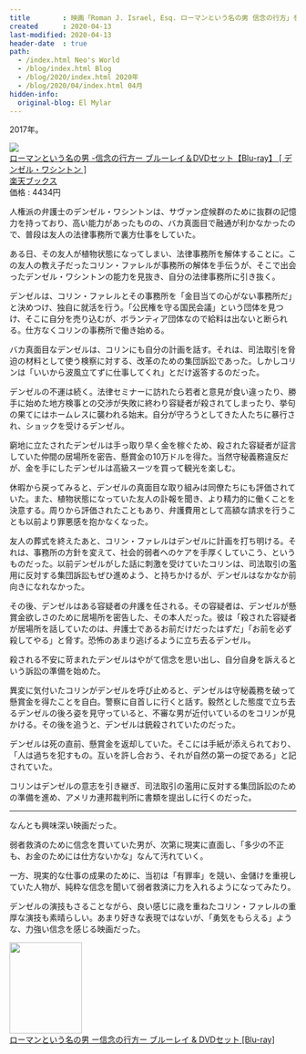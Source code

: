 ```yaml
---
title        : 映画「Roman J. Israel, Esq. ローマンという名の男 信念の行方」を観た
created      : 2020-04-13
last-modified: 2020-04-13
header-date  : true
path:
  - /index.html Neo's World
  - /blog/index.html Blog
  - /blog/2020/index.html 2020年
  - /blog/2020/04/index.html 04月
hidden-info:
  original-blog: El Mylar
---
```


2017年。

<div class="ad-rakuten">
  <div class="ad-rakuten-image">
    <a href="https://hb.afl.rakuten.co.jp/hgc/g00q0722.waxyc9ff.g00q0722.waxyd017/?pc=https%3A%2F%2Fitem.rakuten.co.jp%2Fbook%2F15534000%2F&amp;m=http%3A%2F%2Fm.rakuten.co.jp%2Fbook%2Fi%2F19196724%2F">
      <img src="https://thumbnail.image.rakuten.co.jp/@0_mall/book/cabinet/8134/4547462118134.jpg?_ex=128x128">
    </a>
  </div>
  <div class="ad-rakuten-info">
    <div class="ad-rakuten-title">
      <a href="https://hb.afl.rakuten.co.jp/hgc/g00q0722.waxyc9ff.g00q0722.waxyd017/?pc=https%3A%2F%2Fitem.rakuten.co.jp%2Fbook%2F15534000%2F&amp;m=http%3A%2F%2Fm.rakuten.co.jp%2Fbook%2Fi%2F19196724%2F">ローマンという名の男 -信念の行方ー ブルーレイ＆DVDセット【Blu-ray】 [ デンゼル・ワシントン ]</a>
    </div>
    <div class="ad-rakuten-shop">
      <a href="https://hb.afl.rakuten.co.jp/hgc/g00q0722.waxyc9ff.g00q0722.waxyd017/?pc=https%3A%2F%2Fwww.rakuten.co.jp%2Fbook%2F&amp;m=http%3A%2F%2Fm.rakuten.co.jp%2Fbook%2F">楽天ブックス</a>
    </div>
    <div class="ad-rakuten-price">価格 : 4434円</div>
  </div>
</div>

人権派の弁護士のデンゼル・ワシントンは、サヴァン症候群のために抜群の記憶力を持っており、高い能力があったものの、バカ真面目で融通が利かなかったので、普段は友人の法律事務所で裏方仕事をしていた。

ある日、その友人が植物状態になってしまい、法律事務所を解体することに。この友人の教え子だったコリン・ファレルが事務所の解体を手伝うが、そこで出会ったデンゼル・ワシントンの能力を見抜き、自分の法律事務所に引き抜く。

デンゼルは、コリン・ファレルとその事務所を「金目当ての心がない事務所だ」と決めつけ、独自に就活を行う。「公民権を守る国民会議」という団体を見つけ、そこに自分を売り込むが、ボランティア団体なので給料は出ないと断られる。仕方なくコリンの事務所で働き始める。

バカ真面目なデンゼルは、コリンにも自分の計画を話す。それは、司法取引を脅迫の材料として使う検察に対する、改革のための集団訴訟であった。しかしコリンは「いいから波風立てずに仕事してくれ」とだけ返答するのだった。

デンゼルの不運は続く。法律セミナーに訪れたら若者と意見が食い違ったり、勝手に始めた地方検事との交渉が失敗に終わり容疑者が殺されてしまったり、挙句の果てにはホームレスに襲われる始末。自分が守ろうとしてきた人たちに暴行され、ショックを受けるデンゼル。

窮地に立たされたデンゼルは手っ取り早く金を稼ぐため、殺された容疑者が証言していた仲間の居場所を密告、懸賞金の10万ドルを得た。当然守秘義務違反だが、金を手にしたデンゼルは高級スーツを買って観光を楽しむ。

休暇から戻ってみると、デンゼルの真面目な取り組みは同僚たちにも評価されていた。また、植物状態になっていた友人の訃報を聞き、より精力的に働くことを決意する。周りから評価されたこともあり、弁護費用として高額な請求を行うことも以前より罪悪感を抱かなくなった。

友人の葬式を終えたあと、コリン・ファレルはデンゼルに計画を打ち明ける。それは、事務所の方針を変えて、社会的弱者へのケアを手厚くしていこう、というものだった。以前デンゼルがした話に刺激を受けていたコリンは、司法取引の濫用に反対する集団訴訟もぜひ進めよう、と持ちかけるが、デンゼルはなかなか前向きになれなかった。

その後、デンゼルはある容疑者の弁護を任される。その容疑者は、デンゼルが懸賞金欲しさのために居場所を密告した、その本人だった。彼は「殺された容疑者が居場所を話していたのは、弁護士であるお前だけだったはずだ」「お前を必ず殺してやる」と脅す。恐怖のあまり逃げるように立ち去るデンゼル。

殺される不安に苛まれたデンゼルはやがて信念を思い出し、自分自身を訴えるという訴訟の準備を始めた。

異変に気付いたコリンがデンゼルを呼び止めると、デンゼルは守秘義務を破って懸賞金を得たことを自白。警察に自首しに行くと話す。毅然とした態度で立ち去るデンゼルの後ろ姿を見守っていると、不審な男が近付いているのをコリンが見かける。その後を追うと、デンゼルは銃殺されていたのだった。

デンゼルは死の直前、懸賞金を返却していた。そこには手紙が添えられており、「人は過ちを犯すもの。互いを許し合おう、それが自然の第一の掟である」と記されていた。

コリンはデンゼルの意志を引き継ぎ、司法取引の濫用に反対する集団訴訟のための準備を進め、アメリカ連邦裁判所に書類を提出しに行くのだった。

-----

なんとも興味深い映画だった。

弱者救済のために信念を貫いていた男が、次第に現実に直面し、「多少の不正も、お金のためには仕方ないかな」なんて汚れていく。

一方、現実的な仕事の成果のために、当初は「有罪率」を競い、金儲けを重視していた人物が、純粋な信念を聞いて弱者救済に力を入れるようになってみたり。

デンゼルの演技もさることながら、良い感じに歳を重ねたコリン・ファレルの重厚な演技も素晴らしい。あまり好きな表現ではないが、「勇気をもらえる」ような、力強い信念を感じる映画だった。

<div class="ad-amazon">
  <div class="ad-amazon-image">
    <a href="https://www.amazon.co.jp/dp/B07DRK7S76?tag=neos21-22&amp;linkCode=osi&amp;th=1&amp;psc=1">
      <img src="https://m.media-amazon.com/images/I/517+fQL5MlL._SL160_.jpg" width="127" height="160">
    </a>
  </div>
  <div class="ad-amazon-info">
    <div class="ad-amazon-title">
      <a href="https://www.amazon.co.jp/dp/B07DRK7S76?tag=neos21-22&amp;linkCode=osi&amp;th=1&amp;psc=1">ローマンという名の男 ー信念の行方ー ブルーレイ &amp; DVDセット [Blu-ray]</a>
    </div>
  </div>
</div>
